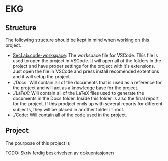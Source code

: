 # EKG

## Structure

The following structure should be kept in mind when working on this project.

* [SecLab.code-workspace](./Sec_Lab.code-workspace): The workspace file for VSCode. This file is used to open the project in VSCode. It will open all of the folders in the project and have proper settings for the project with it's extensions.  
    Just open the file in VSCode and press install recomended extentions and it will setup the project.
* ./Docs: Will contain all of the documents that is used as a reference for the project and will act as a knowledge base for the project.
* ./LaTeX: Will contain all of the LaTeX files used to generate the documents in the Docs folder. Inside this folder is also the final report for the project. If this prodject ends up with several reports for different subjects, they will be placed in another folder in root.
* ./Code: Will contain all of the code used in the project.

## Project
The pourpose of this project is 

TODO: Skriv ferdig beskrivelsen av dokuentasjonen
